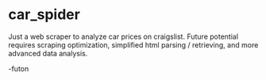 # car_spider
Just a web scraper to analyze car prices on craigslist. Future potential requires scraping optimization, simplified
html parsing / retrieving, and more advanced data analysis. 

-futon
